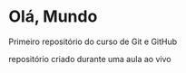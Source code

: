 # Olá, Mundo

Primeiro repositório do curso de Git e GitHub

repositório criado durante uma aula ao vivo
